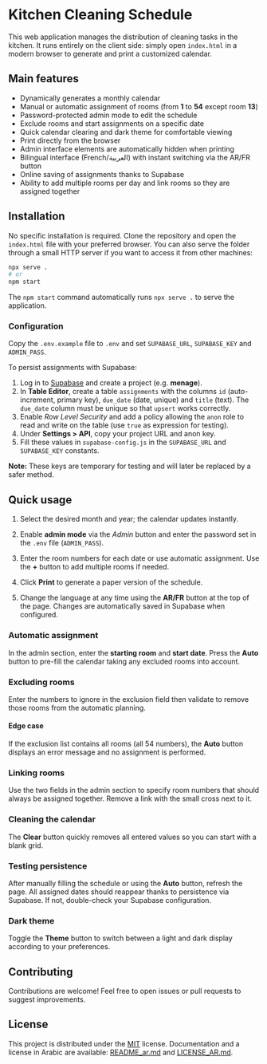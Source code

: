 # Kitchen Cleaning Schedule

This web application manages the distribution of cleaning tasks in the kitchen. It runs entirely on the client side: simply open `index.html` in a modern browser to generate and print a customized calendar.

## Main features

- Dynamically generates a monthly calendar
- Manual or automatic assignment of rooms (from **1** to **54** except room **13**)
- Password-protected admin mode to edit the schedule
- Exclude rooms and start assignments on a specific date
- Quick calendar clearing and dark theme for comfortable viewing
- Print directly from the browser
- Admin interface elements are automatically hidden when printing
- Bilingual interface (French/العربية) with instant switching via the AR/FR button
- Online saving of assignments thanks to Supabase
- Ability to add multiple rooms per day and link rooms so they are assigned together

## Installation

No specific installation is required. Clone the repository and open the `index.html` file with your preferred browser. You can also serve the folder through a small HTTP server if you want to access it from other machines:

```bash
npx serve .
# or
npm start
```

The `npm start` command automatically runs `npx serve .` to serve the application.

### Configuration

Copy the `.env.example` file to `.env` and set `SUPABASE_URL`, `SUPABASE_KEY` and `ADMIN_PASS`.

To persist assignments with Supabase:

1. Log in to [Supabase](https://app.supabase.com) and create a project (e.g. **menage**).
2. In **Table Editor**, create a table `assignments` with the columns `id` (auto-increment, primary key), `due_date` (date, unique) and `title` (text). The `due_date` column must be unique so that `upsert` works correctly.
3. Enable *Row Level Security* and add a policy allowing the `anon` role to read and write on the table (use `true` as expression for testing).
4. Under **Settings > API**, copy your project URL and anon key.
5. Fill these values in `supabase-config.js` in the `SUPABASE_URL` and `SUPABASE_KEY` constants.

**Note:** These keys are temporary for testing and will later be replaced by a safer method.

## Quick usage

1. Select the desired month and year; the calendar updates instantly.
2. Enable **admin mode** via the *Admin* button and enter the password set in the `.env` file (`ADMIN_PASS`).
3. Enter the room numbers for each date or use automatic assignment. Use the **+** button to add multiple rooms if needed.

4. Click **Print** to generate a paper version of the schedule.
5. Change the language at any time using the **AR/FR** button at the top of the page. Changes are automatically saved in Supabase when configured.
### Automatic assignment

In the admin section, enter the **starting room** and **start date**. Press the **Auto** button to pre-fill the calendar taking any excluded rooms into account.

### Excluding rooms

Enter the numbers to ignore in the exclusion field then validate to remove those rooms from the automatic planning.

#### Edge case

If the exclusion list contains all rooms (all 54 numbers), the **Auto** button displays an error message and no assignment is performed.

### Linking rooms

Use the two fields in the admin section to specify room numbers that should always be assigned together. Remove a link with the small cross next to it.

### Cleaning the calendar

The **Clear** button quickly removes all entered values so you can start with a blank grid.

### Testing persistence

After manually filling the schedule or using the **Auto** button, refresh the page. All assigned dates should reappear thanks to persistence via Supabase. If not, double-check your Supabase configuration.

### Dark theme

Toggle the **Theme** button to switch between a light and dark display according to your preferences.

## Contributing

Contributions are welcome! Feel free to open issues or pull requests to suggest improvements.

## License

This project is distributed under the [MIT](LICENSE) license. Documentation and a license in Arabic are available: [README_ar.md](README_ar.md) and [LICENSE_AR.md](LICENSE_AR.md).
